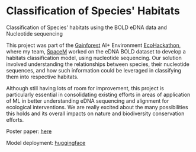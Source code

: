 # Classification of Species' Habitats 
Classification of Species' habitats using the BOLD eDNA data and Nucleotide sequencing

This project was part of the [Gainforest](gainforest.earth) AI+ Environment [EcoHackathon](https://gainforest.notion.site/AI-Environment-Hackathon-2024-Wiki-27f7f5459ea743b2bec1b9b11af54ef4), where my team, [SpaceM](https://gainforest.notion.site/AI-Environment-Hackathon-2024-Wiki-27f7f5459ea743b2bec1b9b11af54ef4?p=002d7ee74a4d41859fa09412180facd3&pm=s) worked on the eDNA BOLD dataset to develop a habitats classification model, using nucleotide sequencing. Our solution involved understanding the relationships between species, their nucleotide sequences, and how such information could be leveraged in classifying them into respective habitats.

Although still having lots of room for improvement, this project is particularly essential in consolidating existing efforts in areas of application of ML in better understanding eDNA sequencing and alignment for ecological interventions. We are really excited about the many possibilities this holds and its overall impacts on nature and biodiversity conservation efforts.

Poster paper: [here](https://file.notion.so/f/f/592f10fa-b2fe-4de7-84d7-d47ef5244493/ea9ef973-eb29-4489-b45e-cfe9040fc5ac/SpaceM_Poster.pptx.pdf?table=block&id=406ba64f-8421-455f-91e1-9ffa855f6266&spaceId=592f10fa-b2fe-4de7-84d7-d47ef5244493&expirationTimestamp=1725033600000&signature=0UwL1ief3Shp-r43JttYHpUL60IiU_C9NFmCdxgUjkY&downloadName=SpaceM+Poster.pptx.pdf)

Model deployment: [huggingface](https://huggingface.co/spaces/SpaceM/Team_SpaceM)

